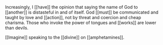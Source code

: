Increasingly, I [[have]] the opinion that saying the name of God to [[another]] is distasteful in and of itself. God [[must]] be communicated and taught by love and [[action]], not by threat and coercion and cheap charisma. Those who invoke the power of tongues and [[works]] are lower than devils.

[[Imagine]] speaking to the [[divine]] on [[amphetamines]].